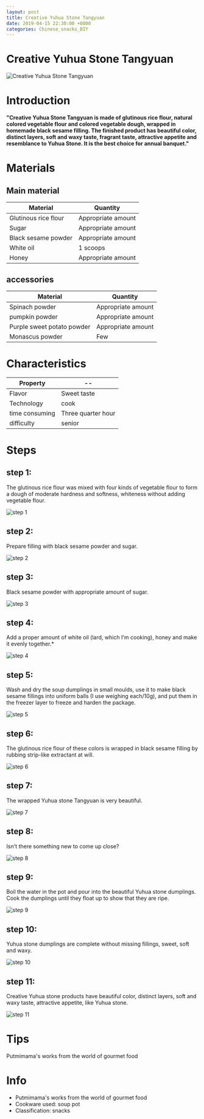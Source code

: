 ```yaml
---
layout: post
title: Creative Yuhua Stone Tangyuan
date: 2019-04-15 22:30:00 +0800
categories: Chinese_snacks_DIY
---
```


# Creative Yuhua Stone Tangyuan

![Creative Yuhua Stone Tangyuan]({{site.baseurl}}/img/437805/437805.jpg)

# Introduction

**"Creative Yuhua Stone Tangyuan is made of glutinous rice flour, natural colored vegetable flour and colored vegetable dough, wrapped in homemade black sesame filling. The finished product has beautiful color, distinct layers, soft and waxy taste, fragrant taste, attractive appetite and resemblance to Yuhua Stone. It is the best choice for annual banquet."**

# Materials


## Main material

Material|Quantity
--|--
Glutinous rice flour|Appropriate amount
Sugar|Appropriate amount
Black sesame powder|Appropriate amount
White oil|1 scoops
Honey|Appropriate amount

## accessories

Material|Quantity
--|--
Spinach powder|Appropriate amount
pumpkin powder|Appropriate amount
Purple sweet potato powder|Appropriate amount
Monascus powder|Few

# Characteristics

Property|--
--|--
Flavor|Sweet taste
Technology|cook
time consuming|Three quarter hour
difficulty|senior

# Steps

## step 1:

The glutinous rice flour was mixed with four kinds of vegetable flour to form a dough of moderate hardness and softness, whiteness without adding vegetable flour.

![step 1]({{site.baseurl}}/img/437805/1.jpg)

## step 2:

Prepare filling with black sesame powder and sugar.

![step 2]({{site.baseurl}}/img/437805/2.jpg)

## step 3:

Black sesame powder with appropriate amount of sugar.

![step 3]({{site.baseurl}}/img/437805/3.jpg)

## step 4:

Add a proper amount of white oil (lard, which I'm cooking), honey and make it evenly together.*

![step 4]({{site.baseurl}}/img/437805/4.jpg)

## step 5:

Wash and dry the soup dumplings in small moulds, use it to make black sesame fillings into uniform balls (I use weighing each/10g), and put them in the freezer layer to freeze and harden the package.

![step 5]({{site.baseurl}}/img/437805/5.jpg)

## step 6:

The glutinous rice flour of these colors is wrapped in black sesame filling by rubbing strip-like extractant at will.

![step 6]({{site.baseurl}}/img/437805/6.jpg)

## step 7:

The wrapped Yuhua stone Tangyuan is very beautiful.

![step 7]({{site.baseurl}}/img/437805/7.jpg)

## step 8:

Isn't there something new to come up close?

![step 8]({{site.baseurl}}/img/437805/8.jpg)

## step 9:

Boil the water in the pot and pour into the beautiful Yuhua stone dumplings. Cook the dumplings until they float up to show that they are ripe.

![step 9]({{site.baseurl}}/img/437805/9.jpg)

## step 10:

Yuhua stone dumplings are complete without missing fillings, sweet, soft and waxy.

![step 10]({{site.baseurl}}/img/437805/10.jpg)

## step 11:

Creative Yuhua stone products have beautiful color, distinct layers, soft and waxy taste, attractive appetite, like Yuhua stone.

![step 11]({{site.baseurl}}/img/437805/11.jpg)

# Tips

Putmimama's works from the world of gourmet food

# Info

- Putmimama's works from the world of gourmet food
- Cookware used: soup pot
- Classification: snacks